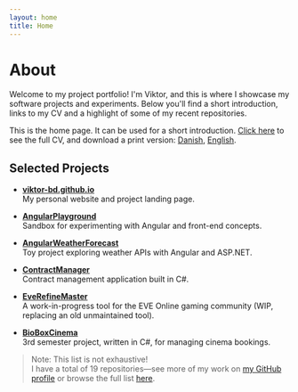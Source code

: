 ```yaml
---
layout: home
title: Home
---
```


# About

Welcome to my project portfolio! I'm Viktor, and this is where I showcase my software projects and experiments. Below you'll find a short introduction, links to my CV and a highlight of some of my recent repositories.

This is the home page. It can be used for a short introduction. [Click here](cv) to see the full CV, and download a print version: [Danish](assets/files/cv-da.pdf), [English](assets/files/cv-en.pdf). 
<!-- The theme also ships with a blog: [click here](posts) to scroll posts from the most recent.  -->


<!-- Finally, [click here](404) to see a page that can't be found.

By default, the theme only contains these few pages in order to stay lean and flexible. However, it can be easily extended to accommodate more pages, [collections](https://jekyllrb.com/docs/collections/), [categories, and tags](https://jekyllrb.com/docs/posts/#tags-and-categories).

Ut enim ad minim veniam, quis nostrud exercitation ullamco laboris nisi ut aliquip ex ea commodo consequat. Duis aute irure dolor in reprehenderit in voluptate velit esse cillum dolore eu fugiat nulla pariatur. Excepteur sint occaecat cupidatat non proident, sunt in culpa qui officia deserunt mollit anim id est laborum. -->

## Selected Projects

- **[viktor-bd.github.io](https://github.com/viktor-bd/viktor-bd.github.io)**  
  My personal website and project landing page.

- **[AngularPlayground](https://github.com/viktor-bd/AngularPlayground)**  
  Sandbox for experimenting with Angular and front-end concepts.

- **[AngularWeatherForecast](https://github.com/viktor-bd/AngularWeatherForecast)**  
  Toy project exploring weather APIs with Angular and ASP.NET.

- **[ContractManager](https://github.com/viktor-bd/ContractManager)**  
  Contract management application built in C#.

- **[EveRefineMaster](https://github.com/viktor-bd/EveRefineMaster)**  
  A work-in-progress tool for the EVE Online gaming community (WIP, replacing an old unmaintained tool).

- **[BioBoxCinema](https://github.com/viktor-bd/BioBoxCinema)**  
  3rd semester project, written in C#, for managing cinema bookings.

> Note: This list is not exhaustive!  
> I have a total of 19 repositories—see more of my work on [my GitHub profile](https://github.com/viktor-bd?tab=repositories) or browse the full list [here](https://github.com/search?q=user:viktor-bd&sort=updated&order=desc&type=Repositories).

<!-- Below is a list of blog posts included for illustrative purposes. Make sure to delete or modify them before deploying your website.

{% include archive.html %} -->